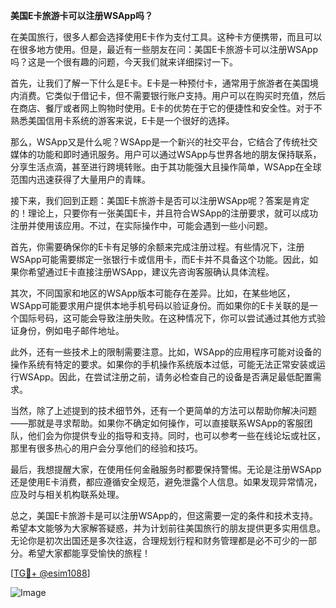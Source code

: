 **美国E卡旅游卡可以注册WSApp吗？**

在美国旅行，很多人都会选择使用E卡作为支付工具。这种卡方便携带，而且可以在很多地方使用。但是，最近有一些朋友在问：美国E卡旅游卡可以注册WSApp吗？这是一个很有趣的问题，今天我们就来详细探讨一下。

首先，让我们了解一下什么是E卡。E卡是一种预付卡，通常用于旅游者在美国境内消费。它类似于借记卡，但不需要银行账户支持。用户可以在购买时充值，然后在商店、餐厅或者网上购物时使用。E卡的优势在于它的便捷性和安全性。对于不熟悉美国信用卡系统的游客来说，E卡是一个很好的选择。

那么，WSApp又是什么呢？WSApp是一个新兴的社交平台，它结合了传统社交媒体的功能和即时通讯服务。用户可以通过WSApp与世界各地的朋友保持联系，分享生活点滴，甚至进行跨境转账。由于其功能强大且操作简单，WSApp在全球范围内迅速获得了大量用户的青睐。

接下来，我们回到正题：美国E卡旅游卡是否可以注册WSApp呢？答案是肯定的！理论上，只要你有一张美国E卡，并且符合WSApp的注册要求，就可以成功注册并使用该应用。不过，在实际操作中，可能会遇到一些小问题。

首先，你需要确保你的E卡有足够的余额来完成注册过程。有些情况下，注册WSApp可能需要绑定一张银行卡或信用卡，而E卡并不具备这个功能。因此，如果你希望通过E卡直接注册WSApp，建议先咨询客服确认具体流程。

其次，不同国家和地区的WSApp版本可能存在差异。比如，在某些地区，WSApp可能要求用户提供本地手机号码以验证身份。而如果你的E卡关联的是一个国际号码，这可能会导致注册失败。在这种情况下，你可以尝试通过其他方式验证身份，例如电子邮件地址。

此外，还有一些技术上的限制需要注意。比如，WSApp的应用程序可能对设备的操作系统有特定的要求。如果你的手机操作系统版本过低，可能无法正常安装或运行WSApp。因此，在尝试注册之前，请务必检查自己的设备是否满足最低配置需求。

当然，除了上述提到的技术细节外，还有一个更简单的方法可以帮助你解决问题——那就是寻求帮助。如果你不确定如何操作，可以直接联系WSApp的客服团队，他们会为你提供专业的指导和支持。同时，也可以参考一些在线论坛或社区，那里有很多热心的用户会分享他们的经验和技巧。

最后，我想提醒大家，在使用任何金融服务时都要保持警惕。无论是注册WSApp还是使用E卡消费，都应遵循安全规范，避免泄露个人信息。如果发现异常情况，应及时与相关机构联系处理。

总之，美国E卡旅游卡是可以注册WSApp的，但这需要一定的条件和技术支持。希望本文能够为大家解答疑惑，并为计划前往美国旅行的朋友提供更多实用信息。无论你是初次出国还是多次往返，合理规划行程和财务管理都是必不可少的一部分。希望大家都能享受愉快的旅程！

[[TG💪+ @esim1088](https://t.me/s/esim1088)]

![Image](https://i.postimg.cc/4NQfJmqS/Snipaste-2025-05-13-00-14-12.png)